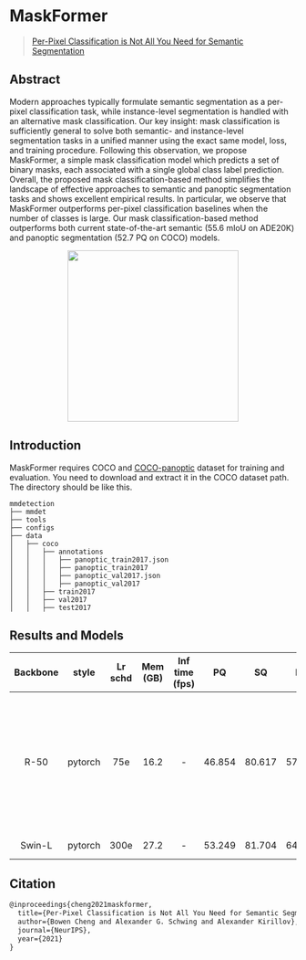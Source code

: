 # MaskFormer

> [Per-Pixel Classification is Not All You Need for Semantic Segmentation](https://arxiv.org/abs/2107.06278)

<!-- [ALGORITHM] -->

## Abstract

Modern approaches typically formulate semantic segmentation as a per-pixel classification task, while instance-level segmentation is handled with an alternative mask classification. Our key insight: mask classification is sufficiently general to solve both semantic- and instance-level segmentation tasks in a unified manner using the exact same model, loss, and training procedure. Following this observation, we propose MaskFormer, a simple mask classification model which predicts a set of binary masks, each associated with a single global class label prediction. Overall, the proposed mask classification-based method simplifies the landscape of effective approaches to semantic and panoptic  segmentation tasks and shows excellent empirical results. In particular, we observe that MaskFormer outperforms per-pixel classification baselines when the number of classes is large. Our mask classification-based method outperforms both current state-of-the-art semantic (55.6 mIoU on ADE20K) and panoptic segmentation (52.7 PQ on COCO) models.

<div align=center>
<img src="https://camo.githubusercontent.com/29fb22298d506ce176caad3006a7b05ef2603ca12cece6c788b7e73c046e8bc9/68747470733a2f2f626f77656e63303232312e6769746875622e696f2f696d616765732f6d61736b666f726d65722e706e67" height="300"/>
</div>

## Introduction

MaskFormer requires COCO and [COCO-panoptic](http://images.cocodataset.org/annotations/panoptic_annotations_trainval2017.zip) dataset for training and evaluation. You need to download and extract it in the COCO dataset path.
The directory should be like this.

```none
mmdetection
├── mmdet
├── tools
├── configs
├── data
│   ├── coco
│   │   ├── annotations
│   │   │   ├── panoptic_train2017.json
│   │   │   ├── panoptic_train2017
│   │   │   ├── panoptic_val2017.json
│   │   │   ├── panoptic_val2017
│   │   ├── train2017
│   │   ├── val2017
│   │   ├── test2017
```

## Results and Models

| Backbone |  style  | Lr schd | Mem (GB) | Inf time (fps) |   PQ   |   SQ   |   RQ   | PQ_th  | SQ_th  | RQ_th  | PQ_st  | SQ_st  | RQ_st  |                                                              Config                                                               |                                                                                                                                                                                            Download                                                                                                                                                                                            |                                                                         detail                                                                          |
| :------: | :-----: | :-----: | :------: | :------------: | :----: | :----: | :----: | :----: | :----: | :----: | :----: | :----: | :----: | :-------------------------------------------------------------------------------------------------------------------------------: | :--------------------------------------------------------------------------------------------------------------------------------------------------------------------------------------------------------------------------------------------------------------------------------------------------------------------------------------------------------------------------------------------: | :-----------------------------------------------------------------------------------------------------------------------------------------------------: |
|   R-50   | pytorch |   75e   |   16.2   |       -        | 46.854 | 80.617 | 57.085 | 51.089 | 81.511 | 61.853 | 40.463 | 79.269 | 49.888 |      [config](https://github.com/open-mmlab/mmdetection/blob/master/configs/maskformer/maskformer_r50_ms-16xb1-75e_coco.py)       |                       [model](https://download.openmmlab.com/mmdetection/v2.0/maskformer/maskformer_r50_mstrain_16x1_75e_coco/maskformer_r50_mstrain_16x1_75e_coco_20220221_141956-bc2699cb.pth) \| [log](https://download.openmmlab.com/mmdetection/v2.0/maskformer/maskformer_r50_mstrain_16x1_75e_coco/maskformer_r50_mstrain_16x1_75e_coco_20220221_141956.log.json)                       | This version was mentioned in Table XI, in paper [Masked-attention Mask Transformer for Universal Image Segmentation](https://arxiv.org/abs/2112.01527) |
|  Swin-L  | pytorch |  300e   |   27.2   |       -        | 53.249 | 81.704 | 64.231 | 58.798 | 82.923 | 70.282 | 44.874 | 79.863 | 55.097 | [config](https://github.com/open-mmlab/mmdetection/blob/master/configs/maskformer/maskformer_swin-l-p4-w12_64xb1-ms-300e_coco.py) | [model](https://download.openmmlab.com/mmdetection/v2.0/maskformer/maskformer_swin-l-p4-w12_mstrain_64x1_300e_coco/maskformer_swin-l-p4-w12_mstrain_64x1_300e_coco_20220326_221612-061b4eb8.pth) \| [log](https://download.openmmlab.com/mmdetection/v2.0/maskformer/maskformer_swin-l-p4-w12_mstrain_64x1_300e_coco/maskformer_swin-l-p4-w12_mstrain_64x1_300e_coco_20220326_221612.log.json) |                                                                            -                                                                            |

## Citation

```latex
@inproceedings{cheng2021maskformer,
  title={Per-Pixel Classification is Not All You Need for Semantic Segmentation},
  author={Bowen Cheng and Alexander G. Schwing and Alexander Kirillov},
  journal={NeurIPS},
  year={2021}
}
```
